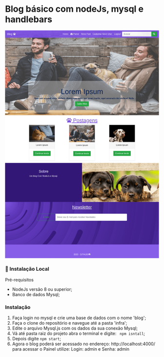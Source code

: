 # Blog básico com nodeJs, mysql e handlebars


![](src/screenshot/screencapture-localhost-4000-2020-07-11-08_22_32.png)


### :rocket: Instalação Local
Pré-requisitos


- NodeJs versão 8 ou superior;
- Banco de dados Mysql;


### Instalação
1. Faça login no mysql e crie uma base de dados com o nome 'blog';
2. Faça o clone do repositório e navegue até a pasta 'infra';
3. Edite o arquivo Mysql.js com os dados da sua conexão Mysql;
4. Vá até pasta raiz do projeto abra o terminal e digite:  ` npm isntall`;
5. Depois digite `npm start`;
6. Agora o blog poderá ser acessado no endereço: http://localhost:4000/
para acessar o Painel utilize: Login: admin e Senha: admin
